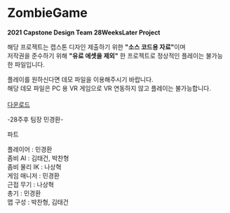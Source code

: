 # ZombieGame
**2021 Capstone Design Team 28WeeksLater Project**

해당 프로젝트는 캡스톤 디자인 제출하기 위한 <strong>"소스 코드용 자료"</strong>이며<br>
저작권을 준수하기 위해 <strong>"유료 에셋을 제외"</strong> 한 프로젝트로 정상적인 플레이는 불가능한 파일입니다.<br>

플레이를 원하신다면 데모 파일을 이용해주시기 바랍니다.<br>
해당 데모 파일은 PC 용 VR 게임으로 VR 연동하지 않고 플레이는 불가능합니다.<br><br>
[다운로드](https://drive.google.com/file/d/1u5RT0fkI2HC3YZqQX3lfs67ZcxCplkYR/view?usp=sharing) <br>

-28주후 팀장 민경환-

파트 

플레이어 : 민경환<br>
좀비 AI : 김태건, 박찬형<br>
좀비 물리 IK : 나상혁<br>
게임 매니저 : 민경환<br>
근접 무기 : 나상혁 <br>
총기 : 민경환<br>
맵 구성 : 박찬형, 김태건<br>

